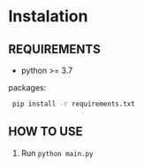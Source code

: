 # Instalation

## REQUIREMENTS

- python >= 3.7

packages:

```bash
 pip install -r requirements.txt
```

## HOW TO USE

1. Run `python main.py`
